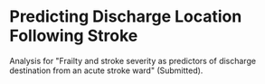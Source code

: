 # Predicting Discharge Location Following Stroke

Analysis for "Frailty and stroke severity as predictors of discharge destination from an acute stroke ward" (Submitted).

